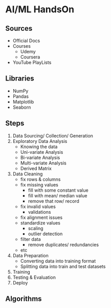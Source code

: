 # AI/ML HandsOn


## Sources
- Official Docs
- Courses
    - Udemy
    - Coursera
- YouTube PlayLists

## Libraries
- NumPy
- Pandas
- Matplotlib
- Seaborn


## Steps
1. Data Sourcing/ Collection/ Generation
2. Exploratory Data Analysis
    - Knowing the data
    - Uni-variate Analysis
    - Bi-variate Analysis
    - Multi-variate Analysis
    - Derived Matrix
3. Data Cleaning
    - fix rows & columns
    - fix missing values
        - fill with some constant value
        - fill with mean/ median value
        - remove that row/ record
    - fix invalid values
        - validations
    - fix alignment issues
    - standardize values
        - scaling
        - outlier detection
    - filter data
        - remove duplicates/ redundancies
    - etc
4. Data Preparation
    - Converting data into training format
    - Splitting data into train and test datasets 
5. Training
6. Testing & Evaluation
7. Deploy


## Algorithms





